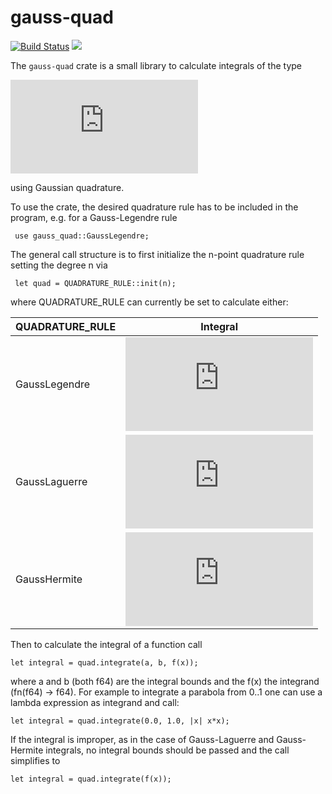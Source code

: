 gauss-quad
=========
 [![Build Status](https://travis-ci.com/DomiDre/gauss-quad.svg?branch=master)](https://travis-ci.com/DomiDre/gauss-quad)
 [![](http://meritbadge.herokuapp.com/gauss-quad)](https://crates.io/crates/gauss-quad)
 
 The ``gauss-quad`` crate is a small library to calculate integrals of the type

 ![equation](https://latex.codecogs.com/svg.latex?%5Cint_a%5Eb%20f%28x%29%20w%28x%29%20%5Cmathrm%7Bd%7Dx)
 
 using Gaussian quadrature.

 To use the crate, the desired quadrature rule  has to be included in the program, e.g. for a Gauss-Legendre rule
 
 ```
  use gauss_quad::GaussLegendre;
 ```
 
 The general call structure is to first initialize the n-point quadrature rule setting the degree n via

```
 let quad = QUADRATURE_RULE::init(n);
```

where QUADRATURE_RULE can currently be set to calculate either:

| QUADRATURE_RULE  | Integral      |
| -------------    | ------------- |
| GaussLegendre    | ![equation](https://latex.codecogs.com/svg.latex?%5Cint_a%5Eb%20f%28x%29%20%5Cmathrm%7Bd%7Dx)  |
| GaussLaguerre    | ![equation](https://latex.codecogs.com/svg.latex?%5Cint_%7B-%5Cinfty%7D%5E%5Cinfty%20f%28x%29%20e%5E%7B-x%7D%20%5Cmathrm%7Bd%7Dx)  |
| GaussHermite     | ![equation](https://latex.codecogs.com/svg.latex?%5Cint_%7B-%5Cinfty%7D%5E%5Cinfty%20f%28x%29%20e%5E%7B-x%5E2%7D%20%5Cmathrm%7Bd%7Dx)  |


Then to calculate the integral of a function call

```
let integral = quad.integrate(a, b, f(x));
```

where a and b (both f64) are the integral bounds and the f(x) the integrand (fn(f64) -> f64).
For example to integrate a parabola from 0..1 one can use a lambda expression as integrand and call:
```
let integral = quad.integrate(0.0, 1.0, |x| x*x);
```

If the integral is improper, as in the case of Gauss-Laguerre and Gauss-Hermite integrals, no integral bounds should be passed and the call simplifies to
```
let integral = quad.integrate(f(x));
```
